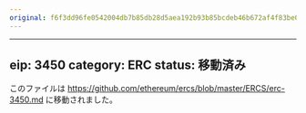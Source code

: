 ```yaml
---
original: f6f3dd96fe0542004db7b85db28d5aea192b93b85bcdeb46b672af4f83be02f6
---
```


---
eip: 3450
category: ERC
status: 移動済み
---

このファイルは https://github.com/ethereum/ercs/blob/master/ERCS/erc-3450.md に移動されました。